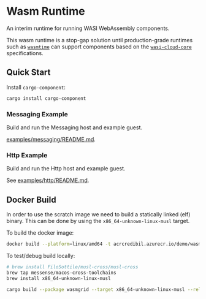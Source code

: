 # Wasm Runtime

An interim runtime for running WASI WebAssembly components.

This wasm runtime is a stop-gap solution until production-grade runtimes such as [`wasmtime`](https://github.com/bytecodealliance/wasmtime)
can support components based on the [`wasi-cloud-core`](https://github.com/WebAssembly/wasi-cloud-core) specifications.

## Quick Start

Install `cargo-component`:

```bash
cargo install cargo-component
```

### Messaging Example

Build and run the Messaging host and example guest.

[examples/messaging/README.md](examples/messaging/README.md).

### Http Example

Build and run the Http host and example guest.

See [examples/http/README.md](examples/http/README.md).


## Docker Build

In order to use the scratch image we need to build a statically linked (elf) binary. This can be done by using the `x86_64-unknown-linux-musl` target.

To build the docker image:

```bash
docker build --platform=linux/amd64 -t acrcredibil.azurecr.io/demo/wasmgrid .
```

To test/debug build locally:

```bash
# brew install FiloSottile/musl-cross/musl-cross
brew tap messense/macos-cross-toolchains
brew install x86_64-unknown-linux-musl
```

```bash
cargo build --package wasmgrid --target x86_64-unknown-linux-musl --release
```

